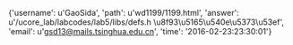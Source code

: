 {'username': u'GaoSida', 'path': u'wd1199/1199.html', 'answer': u'/ucore_lab/labcodes/lab5/libs/defs.h  \u8f93\u5165\u540e\u5373\u53ef', 'email': u'gsd13@mails.tsinghua.edu.cn', 'time': '2016-02-23:23:30:01'}